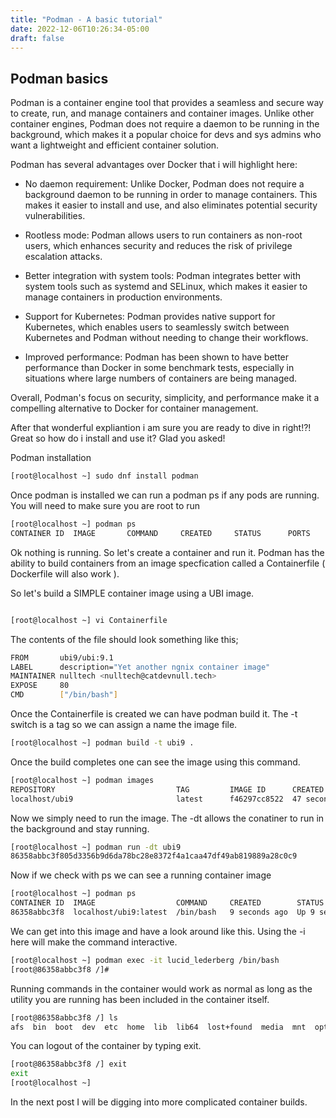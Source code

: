 ```yaml
---
title: "Podman - A basic tutorial"
date: 2022-12-06T10:26:34-05:00
draft: false
---
```


## Podman basics

Podman is a container engine tool that provides a seamless and secure way to create, run, and manage containers and container images. Unlike other container engines, Podman does not require a daemon to be running in the background, which makes it a popular choice for devs and sys admins who want a lightweight and efficient container solution. 

Podman has several advantages over Docker that i will highlight here: 

- No daemon requirement: Unlike Docker, Podman does not require a background daemon to be running in order to manage containers. This makes it easier to install and use, and also eliminates potential security vulnerabilities.

- Rootless mode: Podman allows users to run containers as non-root users, which enhances security and reduces the risk of privilege escalation attacks.

- Better integration with system tools: Podman integrates better with system tools such as systemd and SELinux, which makes it easier to manage containers in production environments.

- Support for Kubernetes: Podman provides native support for Kubernetes, which enables users to seamlessly switch between Kubernetes and Podman without needing to change their workflows.

- Improved performance: Podman has been shown to have better performance than Docker in some benchmark tests, especially in situations where large numbers of containers are being managed.

Overall, Podman's focus on security, simplicity, and performance make it a compelling alternative to Docker for container management.

After that wonderful expliantion i am sure you are ready to dive in right!?! Great so how do i install and use it? Glad you asked!

Podman installation 
```bash
[root@localhost ~] sudo dnf install podman 
```

Once podman is installed we can run a podman ps if any pods are running. You will need to make sure you are root to run 

```bash
[root@localhost ~] podman ps 
CONTAINER ID  IMAGE       COMMAND     CREATED     STATUS      PORTS       NAMES

```

Ok nothing is running. So let's create a container and run it. Podman has the ability to build containers from an image specfication called a Containerfile ( Dockerfile will also work ). 

So let's build a SIMPLE container image using a UBI image.

```bash

[root@localhost ~] vi Containerfile 
```

The contents of the file should look something like this;
```bash
FROM       ubi9/ubi:9.1
LABEL      description="Yet another ngnix container image"
MAINTAINER nulltech <nulltech@catdevnull.tech>
EXPOSE     80
CMD        ["/bin/bash"]

```

Once the Containerfile is created we can have podman build it. The -t switch is a tag so we can assign a name the image file. 

```bash
[root@localhost ~] podman build -t ubi9 .
```

Once the build completes one can see the image using this command. 
```bash
[root@localhost ~] podman images
REPOSITORY                           TAG         IMAGE ID      CREATED         SIZE
localhost/ubi9                       latest      f46297cc8522  47 seconds ago  219 MB

```

Now we simply need to run the image. The -dt allows the conatiner to run in the background and stay running. 

```bash
[root@localhost ~] podman run -dt ubi9
86358abbc3f805d3356b9d6da78bc28e8372f4a1caa47df49ab819889a28c0c9

```

Now if we check with ps we can see a running container image

```bash
[root@localhost ~] podman ps
CONTAINER ID  IMAGE                  COMMAND     CREATED        STATUS            PORTS       NAMES
86358abbc3f8  localhost/ubi9:latest  /bin/bash   9 seconds ago  Up 9 seconds ago              lucid_lederberg
```

We can get into this image and have a look around like this. Using the -i here will make the command interactive. 

```bash
[root@localhost ~] podman exec -it lucid_lederberg /bin/bash
[root@86358abbc3f8 /]#

```

Running commands in the container would work as normal as long as the utility you are running has been included in the container itself. 

```bash
[root@86358abbc3f8 /] ls
afs  bin  boot	dev  etc  home	lib  lib64  lost+found	media  mnt  opt  proc  root  run  sbin	srv  sys  tmp  usr  var
```

You can logout of the container by typing exit. 

```bash
[root@86358abbc3f8 /] exit
exit
[root@localhost ~]
```

In the next post I will be digging into more complicated container builds. 








